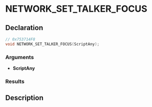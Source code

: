 # NETWORK_SET_TALKER_FOCUS

## Declaration
```cpp
// 0x753714F8
void NETWORK_SET_TALKER_FOCUS(ScriptAny);
```

### Arguments
- **ScriptAny**

### Results

## Description

